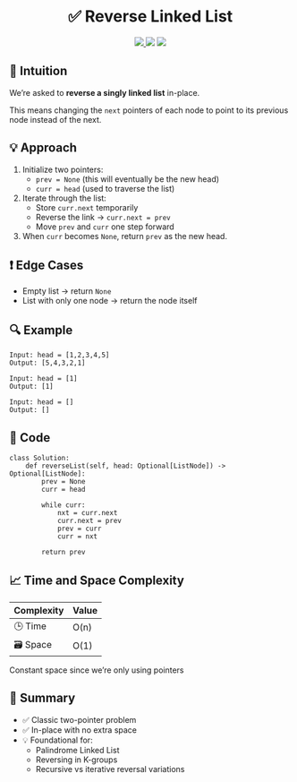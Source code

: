 <h1 align="center">✅ Reverse Linked List</h1>

<p align="center">
  <a href="https://leetcode.com/problems/reverse-linked-list/">
    <img src="https://img.shields.io/badge/LeetCode-Reverse%20Linked%20List-brightgreen?logo=leetcode&style=flat-square" />
  </a>
  <img src="https://img.shields.io/badge/Difficulty-Easy-green?style=flat-square" />
  <img src="https://img.shields.io/badge/Category-Linked%20List%2C%20Two%20Pointers-blueviolet?style=flat-square" />
</p>


## 🧠 Intuition

We’re asked to **reverse a singly linked list** in-place.

This means changing the `next` pointers of each node to point to its previous node instead of the next.


## 💡 Approach

1. Initialize two pointers:
   - `prev = None` (this will eventually be the new head)
   - `curr = head` (used to traverse the list)
2. Iterate through the list:
   - Store `curr.next` temporarily
   - Reverse the link → `curr.next = prev`
   - Move `prev` and `curr` one step forward
3. When `curr` becomes `None`, return `prev` as the new head.


## ❗ Edge Cases

- Empty list → return `None`
- List with only one node → return the node itself


## 🔍 Example

```
Input: head = [1,2,3,4,5]
Output: [5,4,3,2,1]
```

```
Input: head = [1]
Output: [1]
```

```
Input: head = []
Output: []
```

## 🧾 Code

```
class Solution:
    def reverseList(self, head: Optional[ListNode]) -> Optional[ListNode]:
        prev = None
        curr = head

        while curr:
            nxt = curr.next
            curr.next = prev
            prev = curr
            curr = nxt

        return prev
```

## 📈 Time and Space Complexity

| Complexity | Value |
|------------|--------|
| 🕒 Time     | O(n)   |
| 🗃️ Space    | O(1)   |

Constant space since we’re only using pointers

## 📌 Summary

- ✅ Classic two-pointer problem
- ✅ In-place with no extra space
- 💡 Foundational for:
  - Palindrome Linked List
  - Reversing in K-groups
  - Recursive vs iterative reversal variations
